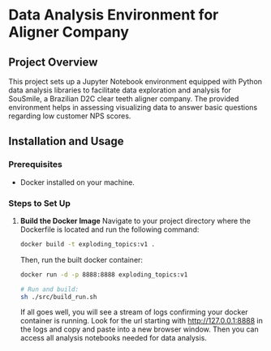 # Data Analysis Environment for Aligner Company

## Project Overview

This project sets up a Jupyter Notebook environment equipped with Python data analysis libraries to facilitate data exploration and analysis for SouSmile, a Brazilian D2C clear teeth aligner company. The provided environment helps in assessing visualizing data to answer basic questions regarding low customer NPS scores.

## Installation and Usage

### Prerequisites

- Docker installed on your machine.

### Steps to Set Up

1. **Build the Docker Image**
   Navigate to your project directory where the Dockerfile is located and run the following command:
   ```bash
   docker build -t exploding_topics:v1 .
   ```

   Then, run the built docker container:
   ```bash
   docker run -d -p 8888:8888 exploding_topics:v1
    ```

   ```bash
   # Run and build:
   sh ./src/build_run.sh
   ```
   
   If all goes well, you will see a stream of logs confirming your docker container is running. 
   Look for the url starting with http://127.0.0.1:8888 in the logs and copy and paste into a new browser window.
   Then you can access all analysis notebooks needed for data analysis.


